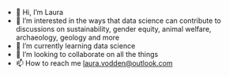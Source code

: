 - 👋 Hi, I’m Laura
- 👀 I’m interested in the ways that data science can contribute to discussions on sustainability, gender equity, animal welfare, archaeology, geology and more
- 🌱 I’m currently learning data science
- 💞️ I’m looking to collaborate on all the things
- 📫 How to reach me laura.vodden@outlook.com

<!---
lauravodden/lauravodden is a ✨ special ✨ repository because its `README.md` (this file) appears on your GitHub profile.
You can click the Preview link to take a look at your changes.
--->
